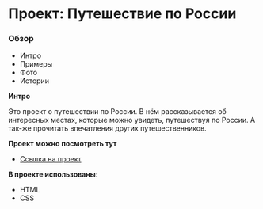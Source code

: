# Проект: Путешествие по России

### Обзор
* Интро
* Примеры
* Фото
* Истории

**Интро**

Это проект о путешествии по России.
В нём рассказывается об интересных местах, которые можно увидеть, путешествуя по России. А так-же прочитать впечатления других путешественников.

**Проект можно посмотреть тут**

* [Ссылка на проект](https://stasnislavch.github.io/russian-travel/)

**В проекте использованы:**
* HTML
* CSS
